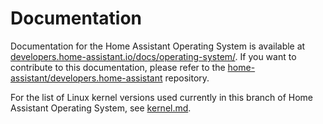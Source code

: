 # Documentation

Documentation for the Home Assistant Operating System is available at [developers.home-assistant.io/docs/operating-system/][docs].
If you want to contribute to this documentation, please refer to the [home-assistant/developers.home-assistant][docs-repo] repository.

For the list of Linux kernel versions used currently in this branch of Home Assistant Operating System, see [kernel.md](./kernel.md).

[docs]: https://developers.home-assistant.io/docs/operating-system/
[docs-repo]: https://github.com/home-assistant/developers.home-assistant/
